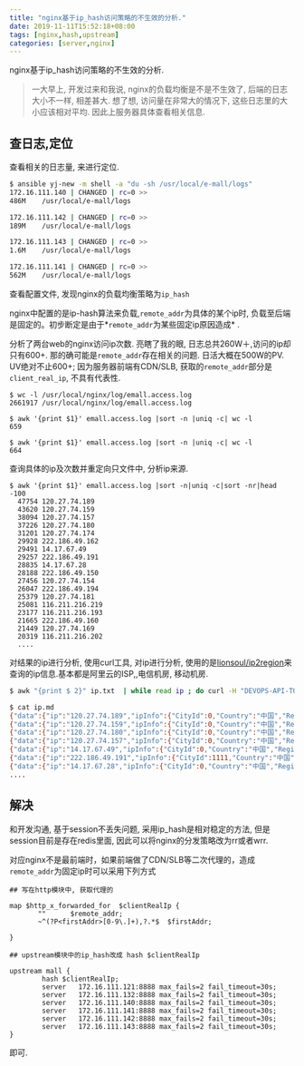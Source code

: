 ```yaml
---
title: "nginx基于ip_hash访问策略的不生效的分析."
date: 2019-11-11T15:52:18+08:00
tags: [nginx,hash,upstream]
categories: [server,nginx]
---
```


nginx基于ip_hash访问策略的不生效的分析.

> 一大早上, 开发过来和我说, nginx的负载均衡是不是不生效了, 后端的日志大小不一样, 相差甚大. 想了想, 访问量在非常大的情况下, 这些日志里的大小应该相对平均. 因此上服务器具体查看相关信息.
>

## 查日志,定位

查看相关的日志量, 来进行定位.

```bash
$ ansible yj-new -m shell -a "du -sh /usr/local/e-mall/logs"
172.16.111.140 | CHANGED | rc=0 >>
486M	/usr/local/e-mall/logs

172.16.111.142 | CHANGED | rc=0 >>
189M	/usr/local/e-mall/logs

172.16.111.143 | CHANGED | rc=0 >>
1.6M	/usr/local/e-mall/logs

172.16.111.141 | CHANGED | rc=0 >>
562M	/usr/local/e-mall/logs

```

查看配置文件, 发现nginx的负载均衡策略为`ip_hash`

nginx中配置的是ip-hash算法来负载,`remote_addr`为具体的某个ip时, 负载至后端是固定的。初步断定是由于*`remote_addr`为某些固定ip原因造成* .

分析了两台web的nginx访问ip次数. 亮瞎了我的眼, 日志总共260W＋,访问的ip却只有600+. 那的确可能是`remote_addr`存在相关的问题. 日活大概在500W的PV. UV绝对不止600+; 因为服务器前端有CDN/SLB, 获取的`remote_addr`部分是`client_real_ip`, 不具有代表性.

```
$ wc -l /usr/local/nginx/log/emall.access.log
2661917 /usr/local/nginx/log/emall.access.log

$ awk '{print $1}' emall.access.log |sort -n |uniq -c| wc -l
659

$ awk '{print $1}' emall.access.log |sort -n |uniq -c| wc -l
664
```
查询具体的ip及次数并重定向只文件中, 分析ip来源.

```
$ awk '{print $1}' emall.access.log |sort -n|uniq -c|sort -nr|head -100 
  47754 120.27.74.189
  43620 120.27.74.159
  38094 120.27.74.157
  37226 120.27.74.180
  31201 120.27.74.174
  29928 222.186.49.162
  29491 14.17.67.49
  29257 222.186.49.191
  28835 14.17.67.28
  28188 222.186.49.150
  27456 120.27.74.154
  26047 222.186.49.194
  25379 120.27.74.181
  25081 116.211.216.219
  23177 116.211.216.193
  21665 222.186.49.160
  21449 120.27.74.169
  20319 116.211.216.202
  ....
```

对结果的ip进行分析, 使用curl工具, 对ip进行分析, 使用的是[lionsoul/ip2region]( https://gitee.com/lionsoul/ip2region.git)来查询的ip信息.基本都是阿里云的ISP,,电信机房, 移动机房.

```bash
$ awk "{print $ 2}" ip.txt  | while read ip ; do curl -H "DEVOPS-API-TOKEN: ${louis_token}" https://api.wangke.co/api/v1/queryip?ip=$ip >> ip.md ;echo "\n" >> ip.md ; done

$ cat ip.md
{"data":{"ip":"120.27.74.189","ipInfo":{"CityId":0,"Country":"中国","Region":"0","Province":"山东","City":"青岛","ISP":"阿里云"}},"entryType":"Query IP","errmsg":"","requestId":"b0ff1d40-a487-4613-ac82-e9922d8dd8f8","statuscode":0}\n
{"data":{"ip":"120.27.74.159","ipInfo":{"CityId":0,"Country":"中国","Region":"0","Province":"山东","City":"青岛","ISP":"阿里云"}},"entryType":"Query IP","errmsg":"","requestId":"f3ba9b71-ee85-4a6e-aa50-9fd689e49d0b","statuscode":0}\n
{"data":{"ip":"120.27.74.180","ipInfo":{"CityId":0,"Country":"中国","Region":"0","Province":"山东","City":"青岛","ISP":"阿里云"}},"entryType":"Query IP","errmsg":"","requestId":"d9901ab2-863c-4d23-bb94-89221859e15c","statuscode":0}\n
{"data":{"ip":"120.27.74.157","ipInfo":{"CityId":0,"Country":"中国","Region":"0","Province":"山东","City":"青岛","ISP":"阿里云"}},"entryType":"Query IP","errmsg":"","requestId":"471f45ba-0792-4462-9a61-4e818c64ab6d","statuscode":0}\n
{"data":{"ip":"14.17.67.49","ipInfo":{"CityId":0,"Country":"中国","Region":"0","Province":"广东","City":"东莞","ISP":"电信"}},"entryType":"Query IP","errmsg":"","requestId":"2c62a280-4ff0-428e-b058-e1085940d1a4","statuscode":0}\n
{"data":{"ip":"222.186.49.191","ipInfo":{"CityId":1111,"Country":"中国","Region":"0","Province":"江苏省","City":"镇江市","ISP":"电信"}},"entryType":"Query IP","errmsg":"","requestId":"7c802b1c-5526-49e7-b4b5-2800fd422857","statuscode":0}\n
{"data":{"ip":"14.17.67.28","ipInfo":{"CityId":0,"Country":"中国","Region":"0","Province":"广东","City":"东莞","ISP":"电信"}},"entryType":"Query IP","errmsg":"","requestId":"019ce261-621d-4609-a744-e624aeb1293a","statuscode":0}\n
....
```
## 解决

和开发沟通, 基于session不丢失问题, 采用ip_hash是相对稳定的方法, 但是session目前是存在redis里面, 因此可以将nginx的分发策略改为rr或者wrr.

对应nginx不是最前端时，如果前端做了CDN/SLB等二次代理的，造成`remote_addr`为固定ip时可以采用下列方式

```nginx
## 写在http模块中, 获取代理的

map $http_x_forwarded_for  $clientRealIp {
       ""      $remote_addr;
       ~^(?P<firstAddr>[0-9\.]+),?.*$  $firstAddr;

}

## upstream模块中的ip_hash改成 hash $clientRealIp

upstream mall {
		hash $clientRealIp;
		server   172.16.111.121:8888 max_fails=2 fail_timeout=30s;
		server   172.16.111.132:8888 max_fails=2 fail_timeout=30s;
		server   172.16.111.140:8888 max_fails=2 fail_timeout=30s;
		server   172.16.111.141:8888 max_fails=2 fail_timeout=30s;
		server   172.16.111.142:8888 max_fails=2 fail_timeout=30s;
		server   172.16.111.143:8888 max_fails=2 fail_timeout=30s;
}
```

即可. 